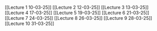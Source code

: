 [[Lecture 1 10-03-25]]
[[Lecture 2 12-03-25]]
[[Lecture 3 13-03-25]]
[[Lecture 4 17-03-25]]
[[Lecture 5 19-03-25]]
[[Lecture 6 21-03-25]]
[[Lecture 7 24-03-25]]
[[Lecture 8 26-03-25]] 
[[Lecture 9 28-03-25]]
[[Lecture 10 31-03-25]]
